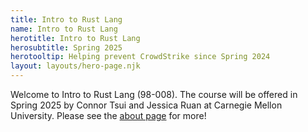 ```yaml
---
title: Intro to Rust Lang
name: Intro to Rust Lang
herotitle: Intro to Rust Lang
herosubtitle: Spring 2025
herotooltip: Helping prevent CrowdStrike since Spring 2024
layout: layouts/hero-page.njk
---
```

Welcome to Intro to Rust Lang (98-008). The course will be offered in Spring 2025 by Connor Tsui and Jessica Ruan at Carnegie Mellon University. Please see the [about page](/about) for more!
